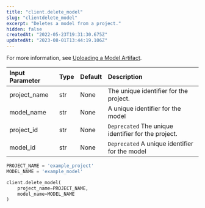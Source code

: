 ```yaml
---
title: "client.delete_model"
slug: "clientdelete_model"
excerpt: "Deletes a model from a project."
hidden: false
createdAt: "2022-05-23T19:31:30.675Z"
updatedAt: "2023-08-01T13:44:19.106Z"
---
```

For more information, see [Uploading a Model Artifact](doc:uploading-model-artifacts).

| Input Parameter | Type | Default | Description                                         |
| :-------------- | :--- | :------ | :-------------------------------------------------- |
| project_name    | str  | None    | The unique identifier for the project.              |
| model_name      | str  | None    | A unique identifier for the model                   |
| project_id      | str  | None    | `Deprecated` The unique identifier for the project. |
| model_id        | str  | None    | `Deprecated` A unique identifier for the model      |

```python Usage
PROJECT_NAME = 'example_project'
MODEL_NAME = 'example_model'

client.delete_model(
    project_name=PROJECT_NAME,
    model_name=MODEL_NAME
)
```